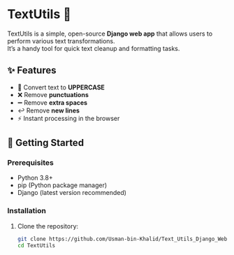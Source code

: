 # TextUtils 📝

TextUtils is a simple, open-source **Django web app** that allows users to perform various text transformations.  
It’s a handy tool for quick text cleanup and formatting tasks.  

## ✨ Features
- 🔡 Convert text to **UPPERCASE**
- ❌ Remove **punctuations**
- ➖ Remove **extra spaces**
- ↩️ Remove **new lines**
- ⚡ Instant processing in the browser

## 🚀 Getting Started

### Prerequisites
- Python 3.8+  
- pip (Python package manager)  
- Django (latest version recommended)  

### Installation
1. Clone the repository:
   ```bash
   git clone https://github.com/Usman-bin-Khalid/Text_Utils_Django_Website.git
   cd TextUtils
